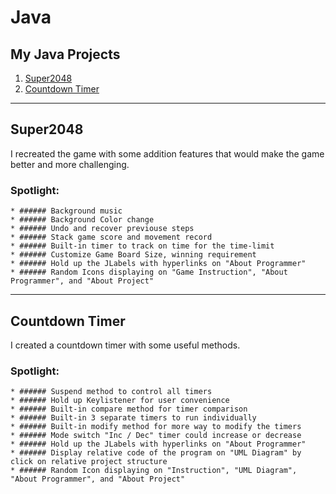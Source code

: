 # Java
## My Java Projects
1. [Super2048](#super2048)
2. [Countdown Timer](#countdown-timer)
---


## Super2048
I recreated the game with some addition features that would make the game better and more challenging.
### Spotlight:
    * ###### Background music
    * ###### Background Color change
    * ###### Undo and recover previouse steps
    * ###### Stack game score and movement record
    * ###### Built-in timer to track on time for the time-limit
    * ###### Customize Game Board Size, winning requirement
    * ###### Hold up the JLabels with hyperlinks on "About Programmer"
    * ###### Random Icons displaying on "Game Instruction", "About Programmer", and "About Project" 

---



## Countdown Timer
I created a countdown timer with some useful methods.
### Spotlight:
    * ###### Suspend method to control all timers
    * ###### Hold up Keylistener for user convenience
    * ###### Built-in compare method for timer comparison
    * ###### Built-in 3 separate timers to run individually
    * ###### Built-in modify method for more way to modify the timers 
    * ###### Mode switch "Inc / Dec" timer could increase or decrease
    * ###### Hold up the JLabels with hyperlinks on "About Programmer"
    * ###### Display relative code of the program on "UML Diagram" by click on relative project structure
    * ###### Random Icon displaying on "Instruction", "UML Diagram", "About Programmer", and "About Project"
